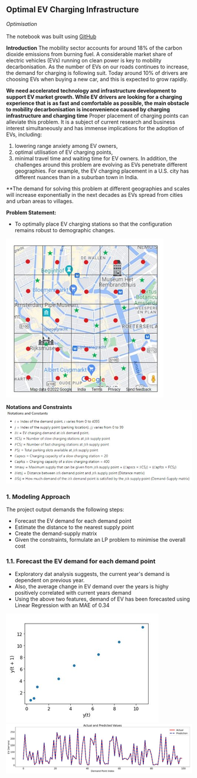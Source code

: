 ## Optimal EV Charging Infrastructure
*Optimisation*
<br><br>
The notebook was built using [GitHub](https://github.com/harjotdadhwal/Optimal-EV-Charging-Network)

**Introduction** 
The mobility sector accounts for around 18% of the carbon dioxide emissions from 
burning fuel. A considerable market share of electric vehicles (EVs) running on clean 
power is key to mobility decarbonisation. As the number of EVs on our roads continues 
to increase, the demand for charging is following suit. Today around 10% of drivers are 
choosing EVs when buying a new car, and this is expected to grow rapidly.

**We need 
accelerated technology and infrastructure development to support EV market growth. 
While EV drivers are looking for a charging experience that is as fast and comfortable 
as possible, the main obstacle to mobility decarbonisation is inconvenience caused by 
charging infrastructure and charging time** Proper placement of charging points can 
alleviate this problem. It is a subject of current research and business interest 
simultaneously and has immense implications for the adoption of EVs, including: 
1. lowering range anxiety among EV owners,
2. optimal utilisation of EV charging points,
3. minimal travel time and waiting time for EV owners.
In addition, the challenges around this problem are evolving as EVs penetrate different 
geographies. For example, the EV charging placement in a U.S. city has different nuances than in a 
suburban town in India. 

**The demand for solving this problem at different geographies and scales will 
increase exponentially in the next decades as EVs spread from cities and urban 
areas to villages.

**Problem Statement:**
- To optimally place EV charging stations
so that the configuration remains robust to demographic changes.

<img src="images/evf.JPG?raw=true"/>

**Notations and Constraints**
<img src="images/notations.JPG?raw=true"/>


### 1. Modeling Approach 
The project output demands the following steps:
- Forecast the EV demand for each demand point  
- Estimate the distance to the nearest supply point 
- Create the demand-supply matrix 
- Given the constraints, formulate an LP problem to minimise the overall cost 

### 1.1. Forecast the EV demand for each demand point 
- Exploratory dat analysis suggests, the current year's demand is dependent on previous year. 
- Also, the average change in EV demand over the years is highy positively correlated with current years demand 
- Using the above two features, demand of EV has been forecasted using Linear Regression with an MAE of 0.34 

<img src="images/eda.JPG?raw=true"/>
<img src="images/ev_avsp.JPG?raw=true"/>
